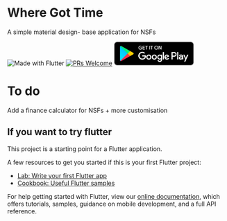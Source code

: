 # Where Got Time

A simple material design- base application for NSFs

![Made with Flutter](https://img.shields.io/badge/Made%20With-Flutter-blue?style=flat-square)
[![PRs Welcome](https://img.shields.io/badge/PRs-welcome-brightgreen.svg?style=flat-square)](http://makeapullrequest.com)
<a href='https://play.google.com/store/apps/details?id=co.rachpra.ord_countdown'><img height="55" alt='Get it on Google Play' src='/google_play.png'/></a>
# To do
Add a finance calculator for NSFs + more customisation

## If you want to try flutter

This project is a starting point for a Flutter application.

A few resources to get you started if this is your first Flutter project:

- [Lab: Write your first Flutter app](https://flutter.dev/docs/get-started/codelab)
- [Cookbook: Useful Flutter samples](https://flutter.dev/docs/cookbook)

For help getting started with Flutter, view our
[online documentation](https://flutter.dev/docs), which offers tutorials,
samples, guidance on mobile development, and a full API reference.

